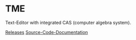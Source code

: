 # TME
Text-Editor with integrated CAS (computer algebra system).

[Releases](https://github.com/nfbyfm/TME/releases)
[Source-Code-Documentation](https://nfbyfm.github.io/TME/)

